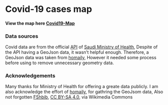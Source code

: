 # Covid-19 cases map

#### View the map here [Covid19-Map](https://0x0faisal.github.io/Covid19-Map/)

### Data sources
Covid data are from the official [API](https://covid19.moh.gov.sa/) of [Saudi Ministry of Health](https://moh.gov.sa), Despite of the API having a GeoJson data, it wasn’t helpful enough. Therefore, a GeoJson data was taken from [homaily](https://github.com/homaily/Saudi-Arabia-Regions-Cities-and-Districts), However it needed some process before using to remove unnecessary geometry data.  

### Acknowledgements
Many thanks for Ministry of Health for offering a greate data publicly. I am also acknowledge the effort of [homaily](https://github.com/homaily), for gathring the GeoJsom data, Also not forgotten [FShbib](https://commons.wikimedia.org/wiki/File:Regions_of_Saudi_Arabia_-_Main.svg), [CC BY-SA 4.0](https://creativecommons.org/licenses/by-sa/4.0), via Wikimedia Commons

